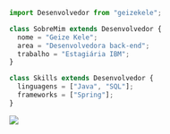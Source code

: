 ```js
import Desenvolvedor from "geizekele";

class SobreMim extends Desenvolvedor {
  nome = "Geize Kele";
  area = "Desenvolvedora back-end";
  trabalho = "Estagiária IBM";
}

class Skills extends Desenvolvedor {
  linguagens = ["Java", "SQL"];
  frameworks = ["Spring"];
}
```

<p align="left">
  <a href="#" alt="LinkedIn">
  <img src="https://img.shields.io/badge/-Linkedin-0e76a8?style=flat-square&logo=Linkedin&logoColor=white&link=https://www.linkedin.com/in/geize-kele/" /></a>
</p>
